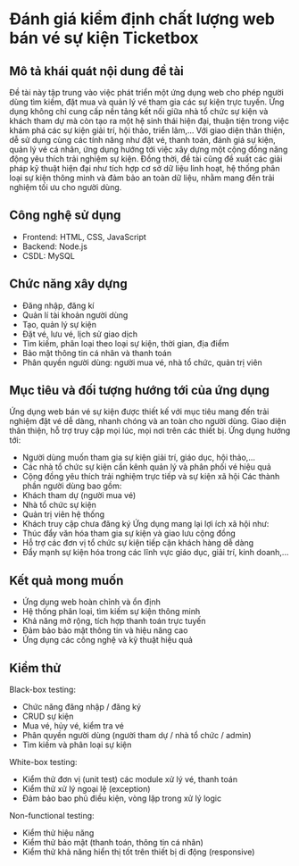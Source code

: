 # Đánh giá kiểm định chất lượng web bán vé sự kiện Ticketbox
## Mô tả khái quát nội dung đề tài
Đề tài này tập trung vào việc phát triển một ứng dụng web cho phép người dùng tìm kiếm, đặt mua và quản lý vé tham gia các sự kiện trực tuyến. Ứng dụng không chỉ cung cấp nền tảng kết nối giữa nhà tổ chức sự kiện và khách tham dự mà còn tạo ra một hệ sinh thái hiện đại, thuận tiện trong việc khám phá các sự kiện giải trí, hội thảo, triển lãm,... Với giao diện thân thiện, dễ sử dụng cùng các tính năng như đặt vé, thanh toán, đánh giá sự kiện, quản lý vé cá nhân, ứng dụng hướng tới việc xây dựng một cộng đồng năng động yêu thích trải nghiệm sự kiện. Đồng thời, đề tài cũng đề xuất các giải pháp kỹ thuật hiện đại như tích hợp cơ sở dữ liệu linh hoạt, hệ thống phân loại sự kiện thông minh và đảm bảo an toàn dữ liệu, nhằm mang đến trải nghiệm tối ưu cho người dùng.

## Công nghệ sử dụng
- Frontend: HTML, CSS, JavaScript
- Backend: Node.js
- CSDL: MySQL
## Chức năng xây dựng
- Đăng nhập, đăng kí
- Quản lí tài khoản người dùng
- Tạo, quản lý sự kiện
- Đặt vé, lưu vé, lịch sử giao dịch
- Tìm kiếm, phân loại theo loại sự kiện, thời gian, địa điểm
- Bảo mật thông tin cá nhân và thanh toán
- Phân quyền người dùng: người mua vé, nhà tổ chức, quản trị viên
## Mục tiêu và đối tượng hướng tới của ứng dụng
Ứng dụng web bán vé sự kiện được thiết kế với mục tiêu mang đến trải nghiệm đặt vé dễ dàng, nhanh chóng và an toàn cho người dùng. Giao diện thân thiện, hỗ trợ truy cập mọi lúc, mọi nơi trên các thiết bị.
Ứng dụng hướng tới:
- Người dùng muốn tham gia sự kiện giải trí, giáo dục, hội thảo,...
- Các nhà tổ chức sự kiện cần kênh quản lý và phân phối vé hiệu quả
- Cộng đồng yêu thích trải nghiệm trực tiếp và sự kiện xã hội
Các thành phần người dùng bao gồm:
- Khách tham dự (người mua vé)
- Nhà tổ chức sự kiện
- Quản trị viên hệ thống
- Khách truy cập chưa đăng ký
Ứng dụng mang lại lợi ích xã hội như:
- Thúc đẩy văn hóa tham gia sự kiện và giao lưu cộng đồng
- Hỗ trợ các đơn vị tổ chức sự kiện tiếp cận khách hàng dễ dàng
- Đẩy mạnh sự kiện hóa trong các lĩnh vực giáo dục, giải trí, kinh doanh,...
## Kết quả mong muốn
- Ứng dụng web hoàn chỉnh và ổn định
- Hệ thống phân loại, tìm kiếm sự kiện thông minh
- Khả năng mở rộng, tích hợp thanh toán trực tuyến
- Đảm bảo bảo mật thông tin và hiệu năng cao
- Ứng dụng các công nghệ và kỹ thuật hiệu quả

## Kiểm thử
Black-box testing:
- Chức năng đăng nhập / đăng ký
- CRUD sự kiện
- Mua vé, hủy vé, kiểm tra vé
- Phân quyền người dùng (người tham dự / nhà tổ chức / admin)
- Tìm kiếm và phân loại sự kiện

White-box testing:
- Kiểm thử đơn vị (unit test) các module xử lý vé, thanh toán
- Kiểm thử xử lý ngoại lệ (exception)
- Đảm bảo bao phủ điều kiện, vòng lặp trong xử lý logic

Non-functional testing:
- Kiểm thử hiệu năng
- Kiểm thử bảo mật (thanh toán, thông tin cá nhân)
- Kiểm thử khả năng hiển thị tốt trên thiết bị di động (responsive)

